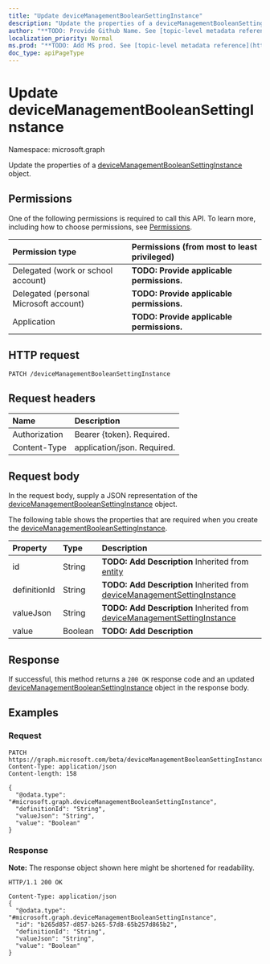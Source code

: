 ```yaml
---
title: "Update deviceManagementBooleanSettingInstance"
description: "Update the properties of a deviceManagementBooleanSettingInstance object."
author: "**TODO: Provide Github Name. See [topic-level metadata reference](https://msgo.azurewebsites.net/add/document/guidelines/metadata.html#topic-level-metadata)**"
localization_priority: Normal
ms.prod: "**TODO: Add MS prod. See [topic-level metadata reference](https://msgo.azurewebsites.net/add/document/guidelines/metadata.html#topic-level-metadata)**"
doc_type: apiPageType
---
```


# Update deviceManagementBooleanSettingInstance
Namespace: microsoft.graph

Update the properties of a [deviceManagementBooleanSettingInstance](../resources/intune-devicemanagementbooleansettinginstance.md) object.

## Permissions
One of the following permissions is required to call this API. To learn more, including how to choose permissions, see [Permissions](/graph/permissions-reference).

|Permission type|Permissions (from most to least privileged)|
|:---|:---|
|Delegated (work or school account)|**TODO: Provide applicable permissions.**|
|Delegated (personal Microsoft account)|**TODO: Provide applicable permissions.**|
|Application|**TODO: Provide applicable permissions.**|

## HTTP request

<!-- {
  "blockType": "ignored"
}
-->
``` http
PATCH /deviceManagementBooleanSettingInstance
```

## Request headers
|Name|Description|
|:---|:---|
|Authorization|Bearer {token}. Required.|
|Content-Type|application/json. Required.|

## Request body
In the request body, supply a JSON representation of the [deviceManagementBooleanSettingInstance](../resources/intune-devicemanagementbooleansettinginstance.md) object.

The following table shows the properties that are required when you create the [deviceManagementBooleanSettingInstance](../resources/intune-devicemanagementbooleansettinginstance.md).

|Property|Type|Description|
|:---|:---|:---|
|id|String|**TODO: Add Description** Inherited from [entity](../resources/entity.md)|
|definitionId|String|**TODO: Add Description** Inherited from [deviceManagementSettingInstance](../resources/intune-devicemanagementsettinginstance.md)|
|valueJson|String|**TODO: Add Description** Inherited from [deviceManagementSettingInstance](../resources/intune-devicemanagementsettinginstance.md)|
|value|Boolean|**TODO: Add Description**|



## Response

If successful, this method returns a `200 OK` response code and an updated [deviceManagementBooleanSettingInstance](../resources/intune-devicemanagementbooleansettinginstance.md) object in the response body.

## Examples

### Request
<!-- {
  "blockType": "request",
  "name": "update_devicemanagementbooleansettinginstance"
}
-->
``` http
PATCH https://graph.microsoft.com/beta/deviceManagementBooleanSettingInstance
Content-Type: application/json
Content-length: 158

{
  "@odata.type": "#microsoft.graph.deviceManagementBooleanSettingInstance",
  "definitionId": "String",
  "valueJson": "String",
  "value": "Boolean"
}
```


### Response
**Note:** The response object shown here might be shortened for readability.
<!-- {
  "blockType": "response",
  "truncated": true
}
-->
``` http
HTTP/1.1 200 OK

Content-Type: application/json
{
  "@odata.type": "#microsoft.graph.deviceManagementBooleanSettingInstance",
  "id": "b265d857-d857-b265-57d8-65b257d865b2",
  "definitionId": "String",
  "valueJson": "String",
  "value": "Boolean"
}
```

